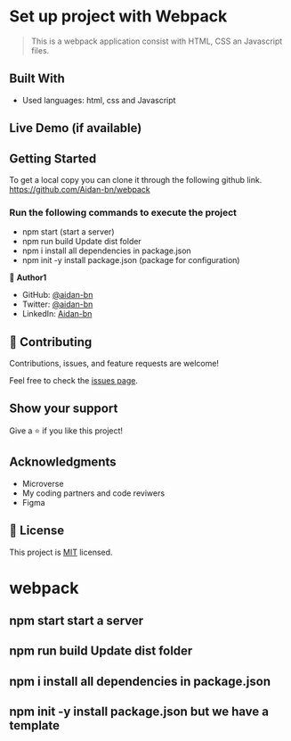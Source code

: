 # Set up project with Webpack

> This is a webpack application consist with HTML, CSS an Javascript files.

## Built With

- Used languages: html, css and Javascript

## Live Demo (if available)


## Getting Started

To get a local copy you can clone it through the following github link.
https://github.com/Aidan-bn/webpack

 ### Run the following commands to execute the project
 - npm start (start a server)
 - npm run build Update dist folder
 - npm i install all dependencies in package.json
 - npm init -y install package.json (package for configuration)

👤 **Author1**

- GitHub: [@aidan-bn](https://github.com/aidan-bn)
- Twitter: [@aidan-bn](https://twitter.com/aidan-bn)
- LinkedIn: [Aidan-bn](https://linkedin.com/in/aidan-bn)

## 🤝 Contributing

Contributions, issues, and feature requests are welcome!

Feel free to check the [issues page](../../issues/).

## Show your support

Give a ⭐️ if you like this project!

## Acknowledgments
- Microverse
- My coding partners and code reviwers
- Figma

## 📝 License

This project is [MIT](./MIT.md) licensed.


# webpack
## npm start start a server
## npm run build Update dist folder
## npm i install all dependencies in package.json
## npm init -y install package.json but we have a template